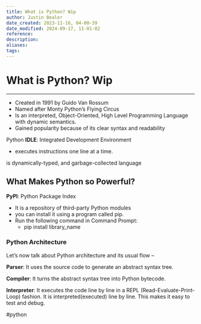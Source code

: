 ```yaml
---
title: What is Python? Wip
author: Justin Bealer
date_created: 2023-11-16, 04-00-39
date_modified: 2024-09-17, 11-01-02
reference: 
description: 
aliases: 
tags: 
---
```

# What is Python? Wip

---
- Created in 1991 by Guido Van Rossum
- Named after Monty Python’s Flying Circus
- Is an interpreted, Object-Oriented, High Level Programming Language with
    dynamic semantics.
- Gained popularity because of its clear syntax and readability

Python **IDLE**: Integrated Development Environment

- executes instructions one line at a time.

is dynamically-typed, and garbage-collected language

## What Makes Python so Powerful?

**PyPI**: Python Package Index

- It is a repository of third-party Python modules
- you can install it using a program called pip.
- Run the following command in Command Prompt:
  - pip install library_name

### Python Architecture

Let’s now talk about Python architecture and its usual flow –

**Parser**:
It uses the source code to generate an abstract syntax tree.

**Compiler**:
It turns the abstract syntax tree into Python bytecode.

**Interpreter**:
It executes the code line by line in a REPL (Read-Evaluate-Print-Loop) fashion.
It is interpreted(executed) line by line. This makes it easy to test and debug.

  #python
